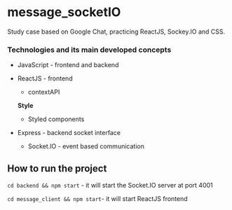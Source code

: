 # message_socketIO
Study case based on Google Chat, practicing ReactJS, Sockey.IO and CSS.

### Technologies and its main developed concepts 
* JavaScript - frontend and backend
* ReactJS - frontend
  * contextAPI
  
  **Style**
  * Styled components
* Express - backend socket interface
  * Socket.IO - event based communication

## How to run the project
``cd backend && npm start`` - it will start the Socket.IO server at port 4001

``cd message_client && npm start``- it will start ReactJS frontend
